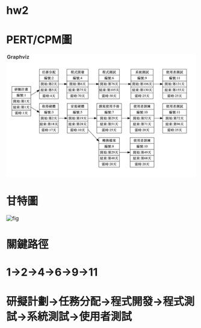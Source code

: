 # hw2

# PERT/CPM圖
![fig](PERTCPM.jpg "PERT/CPM圖")

# 甘特圖
![fig](gantt.png "甘特圖")


# 關鍵路徑
# 1->2->4->6->9->11
# 研擬計劃->任務分配->程式開發->程式測試->系統測試->使用者測試
